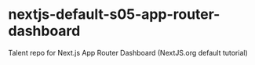 # nextjs-default-s05-app-router-dashboard
Talent repo for Next.js App Router Dashboard (NextJS.org default tutorial)
